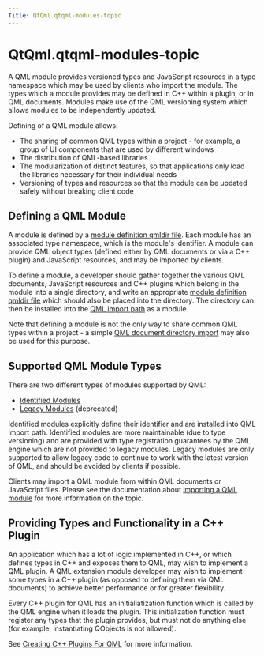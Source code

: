 ```yaml
---
Title: QtQml.qtqml-modules-topic
---
```


# QtQml.qtqml-modules-topic

<span class="subtitle"></span>
<!-- $$$qtqml-modules-topic.html-description -->
<p>A QML module provides versioned types and JavaScript resources in a type namespace which may be used by clients who import the module. The types which a module provides may be defined in C++ within a plugin, or in QML documents. Modules make use of the QML versioning system which allows modules to be independently updated.</p>
<p>Defining of a QML module allows:</p>
<ul>
<li>The sharing of common QML types within a project - for example, a group of UI components that are used by different windows</li>
<li>The distribution of QML-based libraries</li>
<li>The modularization of distinct features, so that applications only load the libraries necessary for their individual needs</li>
<li>Versioning of types and resources so that the module can be updated safely without breaking client code</li>
</ul>
<h2 id="defining-a-qml-module">Defining a QML Module</h2>
<p>A module is defined by a <a href="QtQml.qtqml-modules-qmldir.md">module definition qmldir file</a>. Each module has an associated type namespace, which is the module's identifier. A module can provide QML object types (defined either by QML documents or via a C++ plugin) and JavaScript resources, and may be imported by clients.</p>
<p>To define a module, a developer should gather together the various QML documents, JavaScript resources and C++ plugins which belong in the module into a single directory, and write an appropriate <a href="QtQml.qtqml-modules-qmldir.md">module definition qmldir file</a> which should also be placed into the directory. The directory can then be installed into the <a href="QtQml.qtqml-syntax-imports.md#qml-import-path">QML import path</a> as a module.</p>
<p>Note that defining a module is not the only way to share common QML types within a project - a simple <a href="QtQml.qtqml-syntax-directoryimports.md">QML document directory import</a> may also be used for this purpose.</p>
<h2 id="supported-qml-module-types">Supported QML Module Types</h2>
<p>There are two different types of modules supported by QML:</p>
<ul>
<li><a href="QtQml.qtqml-modules-identifiedmodules.md">Identified Modules</a></li>
<li><a href="QtQml.qtqml-modules-legacymodules.md">Legacy Modules</a> (deprecated)</li>
</ul>
<p>Identified modules explicitly define their identifier and are installed into QML import path. Identified modules are more maintainable (due to type versioning) and are provided with type registration guarantees by the QML engine which are not provided to legacy modules. Legacy modules are only supported to allow legacy code to continue to work with the latest version of QML, and should be avoided by clients if possible.</p>
<p>Clients may import a QML module from within QML documents or JavaScript files. Please see the documentation about <a href="QtQml.qtqml-syntax-imports.md#module-namespace-imports">importing a QML module</a> for more information on the topic.</p>
<h2 id="providing-types-and-functionality-in-a-c-plugin">Providing Types and Functionality in a C++ Plugin</h2>
<p>An application which has a lot of logic implemented in C++, or which defines types in C++ and exposes them to QML, may wish to implement a QML plugin. A QML extension module developer may wish to implement some types in a C++ plugin (as opposed to defining them via QML documents) to achieve better performance or for greater flexibility.</p>
<p>Every C++ plugin for QML has an initialiatization function which is called by the QML engine when it loads the plugin. This initialization function must register any types that the plugin provides, but must not do anything else (for example, instantiating QObjects is not allowed).</p>
<p>See <a href="QtQml.qtqml-modules-cppplugins.md">Creating C++ Plugins For QML</a> for more information.</p>
<!-- @@@qtqml-modules-topic.html -->
